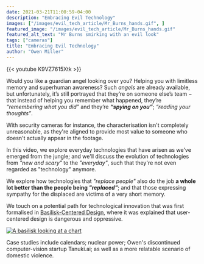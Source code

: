```yaml
---
date: 2021-03-21T11:00:59-04:00
description: "Embracing Evil Technology"
images: ["/images/evil_tech_article/Mr_Burns_hands.gif", ]
featured_image: "/images/evil_tech_article/Mr_Burns_hands.gif"
featured_alt_text: "Mr Burns smirking with an evil look"
tags: ["cameras"]
title: "Embracing Evil Technology"
author: "Owen Miller"
---
```


{{< youtube K9VZ7615Xtk >}}

Would you like a guardian angel looking over you? Helping you with limitless memory and superhuman awareness? Such _angels_ are already available, but unfortunately, it’s still portrayed that they’re on someone else’s team − that instead of helping you remember what happened, they’re _“remembering what you did”_ and they’re ___“spying on you”___; _“reading your thoughts”_.

With security cameras for instance, the characterisation isn't completely unreasonable, as they're aligned to provide most value to someone who doesn't actually appear in the footage.

In this video, we explore everyday technologies that have arisen as we've emerged from the jungle; and we'll discuss the evolution of technologies from _"new and scary"_ to the _"everyday"_, such that they're not even regarded as "technology" anymore.

We explore how technologies that _"replace people"_ also do the job __a whole lot better than the people being _"replaced"___; and that those expressing sympathy for the displaced are victims of a very short memory.

We touch on a potential path for technological innovation that was first formalised in [Basilisk-Centered Design](https://www.linkedin.com/pulse/basilisk-centered-design-owen-miller/?lipi=urn%3Ali%3Apage%3Ad_flagship3_profile_view_base_post_details%3BixJWMLOsSMWojd0FSoODbw%3D%3D), where it was explained that user-centered design is dangerous and oppressive.

[![A basilisk looking at a chart](/images/evil_tech_article/basilisk.png)](https://www.linkedin.com/pulse/basilisk-centered-design-owen-miller/?lipi=urn%3Ali%3Apage%3Ad_flagship3_profile_view_base_post_details%3BixJWMLOsSMWojd0FSoODbw%3D%3D)


Case studies include calendars; nuclear power; Owen's discontinued computer-vision startup Tanuki.ai; as well as a more relatable scenario of domestic violence.
